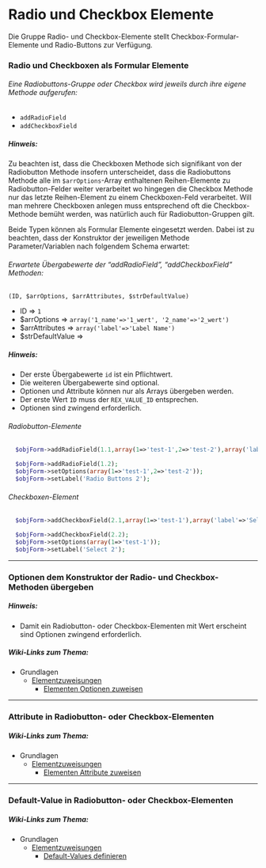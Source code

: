 # Radio und Checkbox Elemente


Die Gruppe Radio- und Checkbox-Elemente stellt Checkbox-Formular-Elemente und Radio-Buttons zur Verfügung.


### Radio und Checkboxen als Formular Elemente


###### Eine Radiobuttons-Gruppe oder Checkbox wird jeweils durch ihre eigene Methode aufgerufen:


* `addRadioField`
* `addCheckboxField`


##### Hinweis: 


Zu beachten ist, dass die Checkboxen Methode sich signifikant von der Radiobutton Methode insofern unterscheidet, dass die Radiobuttons Methode alle im `$arrOptions`-Array enthaltenen Reihen-Elemente zu Radiobutton-Felder weiter verarbeitet wo hingegen die Checkbox Methode nur das letzte Reihen-Element zu einem Checkboxen-Feld verarbeitet. Will man mehrere Checkboxen anlegen muss entsprechend oft die Checkbox-Methode bemüht werden, was natürlich auch für Radiobutton-Gruppen gilt.

Beide Typen können als Formular Elemente eingesetzt werden. Dabei ist zu beachten, dass der Konstruktor der jeweiligen Methode Parameter/Variablen nach folgendem Schema erwartet:


###### Erwartete Übergabewerte der “addRadioField”, “addCheckboxField” Methoden:


`(ID, $arrOptions, $arrAttributes, $strDefaultValue)`


* ID => ` 1 `
* $arrOptions => `array('1_name'=>'1_wert', '2_name'=>'2_wert')`
* $arrAttributes => `array('label'=>'Label Name')`
* $strDefaultValue => 


##### Hinweis:


* Der erste Übergabewerte `id` ist ein Pflichtwert.
* Die weiteren Übergabewerte sind optional.
* Optionen und Attribute können nur als Arrays übergeben werden.
* Der erste Wert `ID` muss der `REX_VALUE_ID` entsprechen.
* Optionen sind zwingend erforderlich.


###### Radiobutton-Elemente


```php
  $objForm->addRadioField(1.1,array(1=>'test-1',2=>'test-2'),array('label'=>'Radio Buttons'));
```

```php
  $objForm->addRadioField(1.2);
  $objForm->setOptions(array(1=>'test-1',2=>'test-2'));
  $objForm->setLabel('Radio Buttons 2');
```

###### Checkboxen-Element


```php
  $objForm->addCheckboxField(2.1,array(1=>'test-1'),array('label'=>'Select'));
```

```php
  $objForm->addCheckboxField(2.2);
  $objForm->setOptions(array(1=>'test-1'));
  $objForm->setLabel('Select 2');
```


***


### Optionen dem Konstruktor der Radio- und Checkbox-Methoden übergeben


##### Hinweis: 


* Damit ein Radiobutton- oder Checkbox-Elementen mit Wert erscheint sind Optionen zwingend erforderlich.


##### Wiki-Links zum Thema:


* Grundlagen
  * [Elementzuweisungen](https://github.com/FriendsOfREDAXO/mform/wiki/Elementzuweisungen)
  	  * [Elementen Optionen zuweisen](https://github.com/FriendsOfREDAXO/mform/wiki/Elementen-Optionen-zuweisen)


*** 


### Attribute in Radiobutton- oder Checkbox-Elementen


##### Wiki-Links zum Thema:


* Grundlagen
  * [Elementzuweisungen](https://github.com/FriendsOfREDAXO/mform/wiki/Elementzuweisungen)
  	  * [Elementen Attribute zuweisen](https://github.com/FriendsOfREDAXO/mform/wiki/Elementen-Attribute-zuweisen)


***


### Default-Value in Radiobutton- oder Checkbox-Elementen


##### Wiki-Links zum Thema:


* Grundlagen
  * [Elementzuweisungen](https://github.com/FriendsOfREDAXO/mform/wiki/Elementzuweisungen)
  	  * [Default-Values definieren](https://github.com/FriendsOfREDAXO/mform/wiki/Default-Values-definieren)